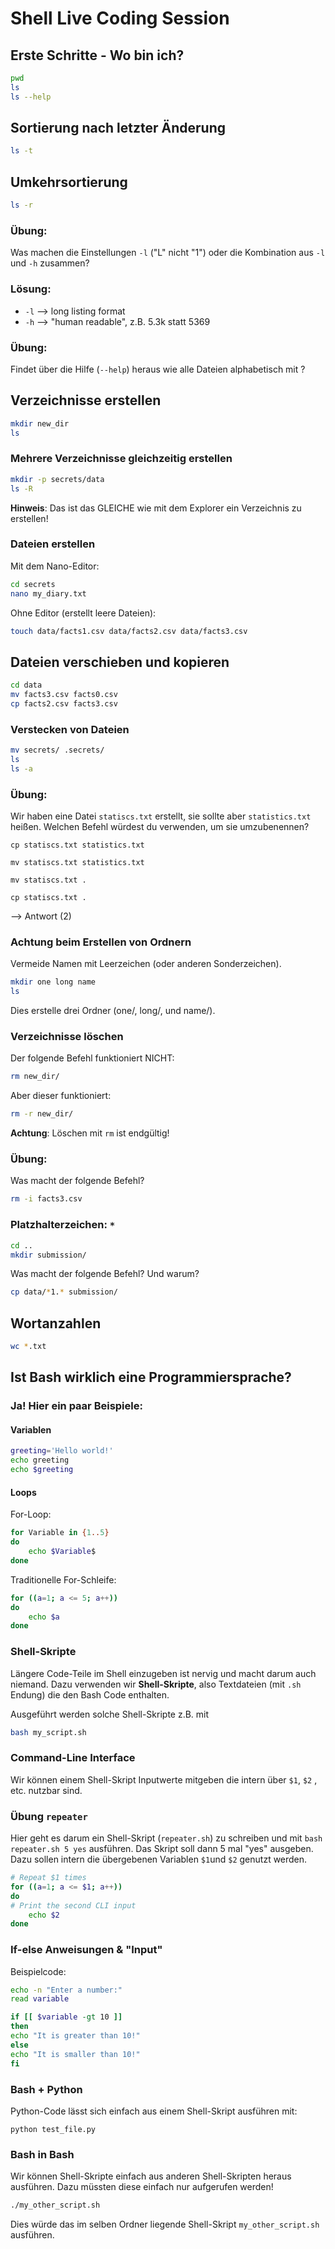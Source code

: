 # Shell Live Coding Session

## Erste Schritte - Wo bin ich?

```bash
pwd
ls
ls --help
```

## Sortierung nach letzter Änderung

```bash
ls -t
```

## Umkehrsortierung

```bash
ls -r 
```

### Übung:

Was machen die Einstellungen `-l` ("L" nicht "1") oder die Kombination aus `-l` und `-h` zusammen?

### Lösung:

- `-l` --> long listing format
- `-h` --> "human readable", z.B. 5.3k statt 5369

### Übung:

Findet über die Hilfe (`--help`) heraus wie alle Dateien alphabetisch mit ?

## Verzeichnisse erstellen

```bash
mkdir new_dir
ls
```

### Mehrere Verzeichnisse gleichzeitig erstellen

```bash
mkdir -p secrets/data
ls -R
```

**Hinweis**: Das ist das GLEICHE wie mit dem Explorer ein Verzeichnis zu erstellen!

### Dateien erstellen

Mit dem Nano-Editor:

```bash
cd secrets
nano my_diary.txt
```

Ohne Editor (erstellt leere Dateien):

```bash
touch data/facts1.csv data/facts2.csv data/facts3.csv
```

## Dateien verschieben und kopieren

```bash
cd data
mv facts3.csv facts0.csv
cp facts2.csv facts3.csv
```

### Verstecken von Dateien

```bash
mv secrets/ .secrets/
ls
ls -a
```

### Übung:

Wir haben eine Datei `statiscs.txt` erstellt, sie sollte aber `statistics.txt` heißen. Welchen Befehl würdest du verwenden, um sie umzubenennen?

 `cp statiscs.txt statistics.txt`

 `mv statiscs.txt statistics.txt`

 `mv statiscs.txt .`

`cp statiscs.txt .`

--> Antwort (2)

### Achtung beim Erstellen von Ordnern

Vermeide Namen mit Leerzeichen (oder anderen Sonderzeichen).

```bash
mkdir one long name
ls
```

Dies erstelle drei Ordner (one/, long/, und name/).

### Verzeichnisse löschen

Der folgende Befehl funktioniert NICHT:

```bash
rm new_dir/
```

Aber dieser funktioniert:

```bash
rm -r new_dir/
```

**Achtung**: Löschen mit `rm` ist endgültig!

### Übung:

Was macht der folgende Befehl?

```bash
rm -i facts3.csv
```

### Platzhalterzeichen: `*`

```bash
cd ..
mkdir submission/
```

Was macht der folgende Befehl? Und warum?

```bash
cp data/*1.* submission/
```

## Wortanzahlen

```bash
wc *.txt
```

## Ist Bash wirklich eine Programmiersprache?

### Ja! Hier ein paar Beispiele:

#### Variablen

```bash
greeting='Hello world!'
echo greeting
echo $greeting
```

#### Loops

For-Loop:

```bash
for Variable in {1..5}
do
    echo $Variable$
done
```

Traditionelle For-Schleife:

```bash
for ((a=1; a <= 5; a++))
do
    echo $a
done
```

### Shell-Skripte

Längere Code-Teile im Shell einzugeben ist nervig und macht darum auch niemand. Dazu verwenden wir **Shell-Skripte**, also Textdateien (mit `.sh` Endung) die den Bash Code enthalten.

Ausgeführt werden solche Shell-Skripte z.B. mit
```bash
bash my_script.sh
```

### Command-Line Interface

Wir können einem Shell-Skript Inputwerte mitgeben die intern über `$1`, `$2` , etc. nutzbar sind.

### Übung `repeater`

Hier geht es darum ein Shell-Skript (`repeater.sh`) zu schreiben und mit `bash repeater.sh 5 yes` ausführen. Das Skript soll dann 5 mal "yes" ausgeben. Dazu sollen intern die übergebenen Variablen `$1`und `$2` genutzt werden.

```bash
# Repeat $1 times
for ((a=1; a <= $1; a++))
do
# Print the second CLI input
    echo $2
done
```



### If-else Anweisungen & "Input"

Beispielcode:

```bash
echo -n "Enter a number:"
read variable

if [[ $variable -gt 10 ]]
then
echo "It is greater than 10!"
else
echo "It is smaller than 10!"
fi
```



### Bash + Python

Python-Code lässt sich einfach aus einem Shell-Skript ausführen mit:

```
python test_file.py
```

### Bash in Bash

Wir können Shell-Skripte einfach aus anderen Shell-Skripten heraus ausführen. Dazu müssten diese einfach nur aufgerufen werden!

```bash
./my_other_script.sh
```

Dies würde das im selben Ordner liegende Shell-Skript `my_other_script.sh` ausführen.
